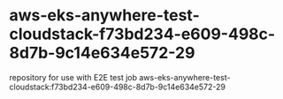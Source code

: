 # aws-eks-anywhere-test-cloudstack-f73bd234-e609-498c-8d7b-9c14e634e572-29
repository for use with E2E test job aws-eks-anywhere-test-cloudstack:f73bd234-e609-498c-8d7b-9c14e634e572-29

